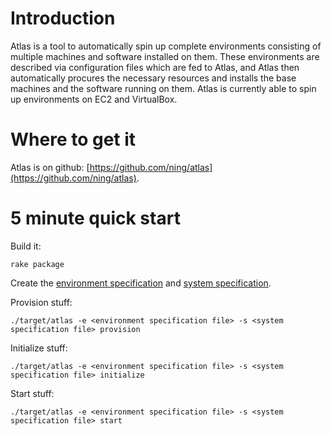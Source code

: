 # Introduction

Atlas is a tool to automatically spin up complete environments consisting of multiple machines
and software installed on them. These environments are described via configuration files which
are fed to Atlas, and Atlas then automatically procures the necessary resources and installs
the base machines and the software running on them.
Atlas is currently able to spin up environments on EC2 and VirtualBox.

# Where to get it

Atlas is on github: [https://github.com/ning/atlas](https://github.com/ning/atlas).

# 5 minute quick start

Build it:

    rake package

Create the [environment specification](#environment-specification) and
[system specification](#system-specification).

Provision stuff:

    ./target/atlas -e <environment specification file> -s <system specification file> provision

Initialize stuff:

    ./target/atlas -e <environment specification file> -s <system specification file> initialize

Start stuff:

    ./target/atlas -e <environment specification file> -s <system specification file> start

